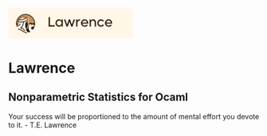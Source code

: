 <picture align="left">
  <source media="(prefers-color-scheme: dark)" srcset="https://github.com/ggsmith842/lawrence/blob/main/static/Lawrence Banner.png">
  <img alt="Lawrence Logo" src="https://github.com/ggsmith842/lawrence/blob/main/static/Lawrence Banner.png" width="250px">
</picture>


# Lawrence 
## Nonparametric Statistics for Ocaml
 Your success will be proportioned to the amount of mental effort you devote to it. - T.E. Lawrence
